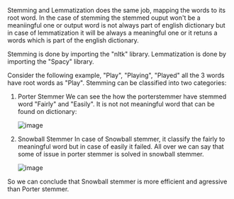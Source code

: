 Stemming and Lemmatization does the same job, mapping the words to its root word. In the case of stemming the stemmed ouput won't be a meaniingful one or output word is not always part of english dictionary but in case of lemmatization it will be always a meaningful one or it retuns a words which is part of the english dictionary.

Stemming is done by importing the "nltk" library. Lemmatization is done by importing the "Spacy" library.

Consider the following example, "Play", "Playing", "Played" all the 3 words have root words as "Play". Stemming can be classified into two categories:
1. Porter Stemmer
   We can see the how the porterstemmer have stemmed word "Fairly" and "Easily". It is not not meaningful word that can be found on dictionary:

   ![image](https://github.com/nmanuvenugopal/Natural-Language-Processing-in-Python-with-8-Projects/assets/99719105/d0ba4351-d41e-463f-b12e-f64111d90f97)

3. Snowball Stemmer
   In case of Snowball stemmer, it classify the fairly to meaningful word but in case of easily it failed. All over we can say that some of issue in porter stemmer is solved in snowball stemmer.

   ![image](https://github.com/nmanuvenugopal/Natural-Language-Processing-in-Python-with-8-Projects/assets/99719105/b754ddf8-1713-40ce-9e74-5fe363fae48e)

So we can conclude that Snowball stemmer is more efficient and agressive than Porter stemmer.
